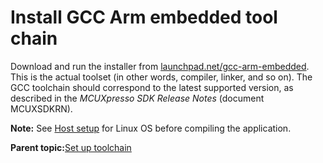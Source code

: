# Install GCC Arm embedded tool chain

Download and run the installer from [launchpad.net/gcc-arm-embedded](https://launchpad.net/gcc-arm-embedded). This is the actual toolset \(in other words, compiler, linker, and so on\). The GCC toolchain should correspond to the latest supported version, as described in the *MCUXpresso SDK Release Notes* \(document MCUXSDKRN\).

**Note:** See [Host setup](host_setup.md#) for Linux OS before compiling the application.

**Parent topic:**[Set up toolchain](../topics/set_up_toolchain_001.md)

